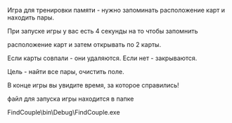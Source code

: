Игра для тренировки памяти - 
нужно запоминать расположение карт и находить пары.

При запуске игры у вас есть 4 секунды на то чтобы запомнить 

расположение карт и затем открывать по 2 карты. 

Если карты совпали - они удаляются. Если нет - закрываются.

Цель - найти все пары, очистить поле.

В конце игры вы увидите время, за которое справились!

файл для запуска игры находится 
в папке 

FindCouple\bin\Debug\FindCouple.exe
